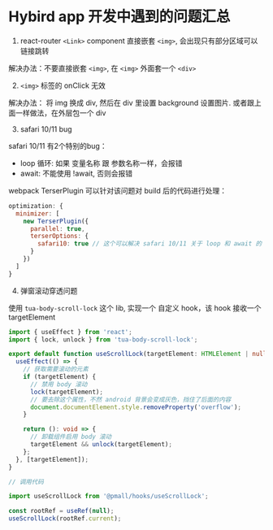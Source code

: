 Hybird app 开发中遇到的问题汇总
===============

1. react-router `<Link>` component 直接嵌套 `<img>`, 会出现只有部分区域可以链接跳转

  解决办法：不要直接嵌套 `<img>`, 在 `<img>` 外面套一个 `<div>`

2. `<img>` 标签的 onClick 无效

  解决办法： 将 img 换成 div, 然后在 div 里设置 background 设置图片. 或者跟上面一样做法，在外层包一个 div

3. safari 10/11 bug

safari 10/11 有2个特别的bug：

+ loop 循环: 如果 变量名称 跟 参数名称一样，会报错
+ await: 不能使用 !await, 否则会报错

webpack TerserPlugin 可以针对该问题对 build 后的代码进行处理：

```js
optimization: {
  minimizer: [
    new TerserPlugin({
      parallel: true,
      terserOptions: {
        safari10: true // 这个可以解决 safari 10/11 关于 loop 和 await 的 bug // 具体参考 https://github.com/terser/terser#minify-options
      }
    })
  ]
}
```

4. 弹窗滚动穿透问题

使用 `tua-body-scroll-lock` 这个 lib, 实现一个 自定义 hook，该 hook 接收一个 targetElement

```ts
import { useEffect } from 'react';
import { lock, unlock } from 'tua-body-scroll-lock';

export default function useScrollLock(targetElement: HTMLElement | null): void {
  useEffect(() => {
    // 获取需要滚动的元素
    if (targetElement) {
      // 禁用 body 滚动
      lock(targetElement);
      // 要去除这个属性，不然 android 背景会变成灰色，挡住了后面的内容
      document.documentElement.style.removeProperty('overflow');
    }

    return (): void => {
      // 卸载组件启用 body 滚动
      targetElement && unlock(targetElement);
    };
  }, [targetElement]);
}

// 调用代码

import useScrollLock from '@pmall/hooks/useScrollLock';

const rootRef = useRef(null);
useScrollLock(rootRef.current);
```